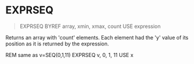 # EXPRSEQ

> EXPRSEQ BYREF array, xmin, xmax, count USE expression

Returns an array with 'count' elements. Each element had the 'y' value of its position as it is returned by the expression.


REM same as v=SEQ(0,1,11)
EXPRSEQ v, 0, 1, 11 USE x


